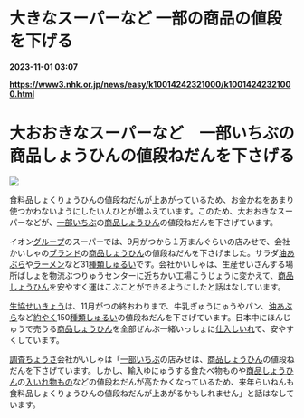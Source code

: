# 大きなスーパーなど 一部の商品の値段を下げる

**2023-11-01 03:07**

**https://www3.nhk.or.jp/news/easy/k10014242321000/k10014242321000.html**

大おおきなスーパーなど　一部いちぶの商品しょうひんの値段ねだんを下さげる
====================================

![](https://www3.nhk.or.jp/news/html/20231031/K10014242321_2310302007_1031065824_01_02.jpg)  

食料品しょくりょうひんの値段ねだんが上あがっているため、お金かねをあまり使つかわないようにしたい人ひとが増ふえています。このため、大おおきなスーパーなどが、[一部いちぶ](javascript:void(0))の[商品しょうひん](javascript:void(0))の値段ねだんを下さげています。

イオン[グループ](javascript:void(0))のスーパーでは、9月がつから１万まんぐらいの店みせで、会社かいしゃの[ブランド](javascript:void(0))の[商品しょうひん](javascript:void(0))の値段ねだんを下さげました。サラダ[油あぶら](javascript:void(0))や[ラーメン](javascript:void(0))など31[種類しゅるい](javascript:void(0))です。会社かいしゃは、生産せいさんする場所ばしょを物流ぶつりゅうセンターに近ちかい工場こうじょうに変かえて、[商品しょうひん](javascript:void(0))を安やすく運はこぶことができるようにしたと話はなしています。

[生協せいきょう](javascript:void(0))は、11月がつの終おわりまで、牛乳ぎゅうにゅうやパン、[油あぶら](javascript:void(0))など[約やく](javascript:void(0))150[種類しゅるい](javascript:void(0))の値段ねだんを下さげています。日本中にほんじゅうで売うる[商品しょうひん](javascript:void(0))を全部ぜんぶ一緒いっしょに[仕入しいれ](javascript:void(0))て、安やすくしています。

[調査ちょうさ](javascript:void(0))会社がいしゃは「[一部いちぶ](javascript:void(0))の店みせは、[商品しょうひん](javascript:void(0))の値段ねだんを下さげています。しかし、輸入ゆにゅうする食たべ物ものや[商品しょうひん](javascript:void(0))の[入いれ物もの](javascript:void(0))などの値段ねだんが高たかくなっているため、来年らいねんも食料品しょくりょうひんの値段ねだんが上あがるかもしれません」と話はなしています。